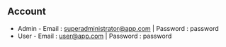 ## Account

- Admin - Email : superadministrator@app.com | Password : password
- User - Email : user@app.com | Password : password